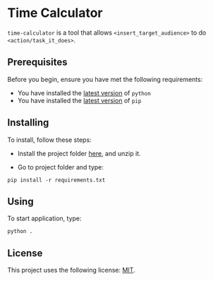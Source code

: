 # Time Calculator

`time-calculator` is a tool that allows `<insert_target_audience>` to do `<action/task_it_does>`.

## Prerequisites

Before you begin, ensure you have met the following requirements:
<!--- These are just example requirements. Add, duplicate or remove as required --->
* You have installed the [latest version](https://www.python.org/downloads/) of `python`
* You have installed the [latest version](https://pip.pypa.io/en/stable/installing/#upgrading-pip) of `pip`  

## Installing

To install, follow these steps:

* Install the project folder [here](https://github.com/go4Mor4/time-calculator/archive/main.zip), and unzip it.

* Go to project folder and type:
```
pip install -r requirements.txt
```
## Using

To start application, type:

```
python .
```

## License

This project uses the following license: [MIT](https://github.com/go4Mor4/time-calculator/blob/main/LICENSE).
